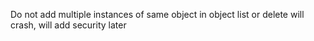 Do not add multiple instances of same object in object list or delete will crash, will add security later
